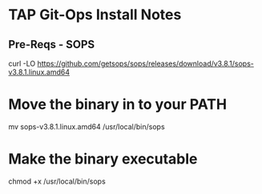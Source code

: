 # TAP Git-Ops Install Notes

## Pre-Reqs - SOPS

curl -LO https://github.com/getsops/sops/releases/download/v3.8.1/sops-v3.8.1.linux.amd64

# Move the binary in to your PATH
mv sops-v3.8.1.linux.amd64 /usr/local/bin/sops

# Make the binary executable
chmod +x /usr/local/bin/sops

